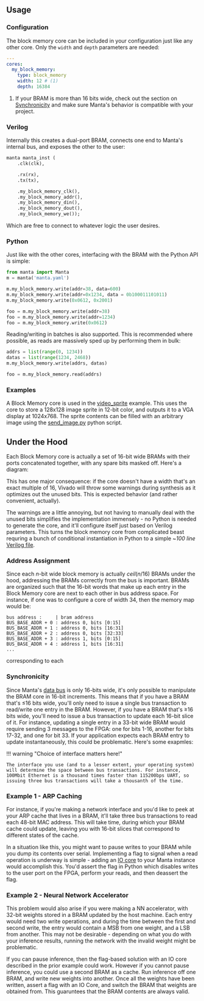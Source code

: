 
## Usage


### Configuration
The block memory core can be included in your configuration just like any other core. Only the `width` and `depth` parameters are needed:

```yaml
---
cores:
  my_block_memory:
    type: block_memory
    width: 12 # (1)
    depth: 16384

```

1. If your BRAM is more than 16 bits wide, check out the section on [Synchronicity](#synchronicity) and make sure Manta's behavior is compatible with your project.

### Verilog
Internally this creates a dual-port BRAM, connects one end to Manta's internal bus, and exposes the other to the user:

```systemverilog
manta manta_inst (
    .clk(clk),

    .rx(rx),
    .tx(tx),

    .my_block_memory_clk(),
    .my_block_memory_addr(),
    .my_block_memory_din(),
    .my_block_memory_dout(),
    .my_block_memory_we());
```

Which are free to connect to whatever logic the user desires.

### Python
Just like with the other cores, interfacing with the BRAM with the Python API is simple:

```python
from manta import Manta
m = manta('manta.yaml')

m.my_block_memory.write(addr=38, data=600)
m.my_block_memory.write(addr=0x1234, data = 0b100011101011)
m.my_block_memory.write(0x0612, 0x2001)

foo = m.my_block_memory.write(addr=38)
foo = m.my_block_memory.write(addr=1234)
foo = m.my_block_memory.write(0x0612)
```

Reading/writing in batches is also supported. This is recommended where possible, as reads are massively sped up by performing them in bulk:

```python
addrs = list(range(0, 1234))
datas = list(range(1234, 2468))
m.my_block_memory.write(addrs, datas)

foo = m.my_block_memory.read(addrs)
```

### Examples

A Block Memory core is used in the [video_sprite](https://github.com/fischermoseley/manta/blob/main/examples/nexys_a7/video_sprite) example. This uses the core to store a 128x128 image sprite in 12-bit color, and outputs it to a VGA display at 1024x768. The sprite contents can be filled with an arbitrary image using the [send_image.py](https://github.com/fischermoseley/manta/blob/main/examples/nexys_a7/video_sprite/send_image.py) python script.

## Under the Hood

Each Block Memory core is actually a set of 16-bit wide BRAMs with their ports concatenated together, with any spare bits masked off. Here's a diagram:




This has one major consequence: if the core doesn't have a width that's an exact multiple of 16, Vivado will throw some warnings during synthesis as it optimizes out the unused bits. This is expected behavior (and rather convenient, actually).

The warnings are a little annoying, but not having to manually deal with the unused bits simplifies the implementation immensely - no Python is needed to generate the core, and it'll configure itself just based on Verilog parameters. This turns the block memory core from complicated beast requring a bunch of conditional instantiation in Python to a simple ~_100 line_ [Verilog file](https://github.com/fischermoseley/manta/blob/main/src/manta/block_memory.v).

### Address Assignment

Since each $n$-bit wide block memory is actually $ceil(n/16)$ BRAMs under the hood, addressing the BRAMs correctly from the bus is important. BRAMs are organized such that the 16-bit words that make up each entry in the Block Memory core are next to each other in bus address space. For instance, if one was to configure a core of width 34, then the memory map would be:

```
bus address :     | bram address
BUS_BASE_ADDR + 0 : address 0, bits [0:15]
BUS_BASE_ADDR + 1 : address 0, bits [16:31]
BUS_BASE_ADDR + 2 : address 0, bits [32:33]
BUS_BASE_ADDR + 3 : address 1, bits [0:15]
BUS_BASE_ADDR + 4 : address 1, bits [16:31]
...
```

corresponding to each


### Synchronicity

Since Manta's [data bus](../system_architecture) is only 16-bits wide, it's only possible to manipulate the BRAM core in 16-bit increments. This means that if you have a BRAM that's ≤16 bits wide, you'll only need to issue a single bus transaction to read/write one entry in the BRAM. However, if you have a BRAM that's ≥16 bits wide, you'll need to issue a bus transaction to update each 16-bit slice of it. For instance, updating a single entry in a 33-bit wide BRAM would require sending 3 messages to the FPGA: one for bits 1-16, another for bits 17-32, and one for bit 33. If your application expects each BRAM entry to update instantaneously, this could be problematic. Here's some exapmles:

!!! warning "Choice of interface matters here!"

    The interface you use (and to a lesser extent, your operating system) will determine the space between bus transactions. For instance, 100Mbit Ethernet is a thousand times faster than 115200bps UART, so issuing three bus transactions will take a thousanth of the time.

### Example 1 - ARP Caching
For instance, if you're making a network interface and you'd like to peek at your ARP cache that lives in a BRAM, it'll take three bus transactions to read each 48-bit MAC address. This will take time, during which your BRAM cache could update, leaving you with 16-bit slices that correspond to different states of the cache.

In a situation like this, you might want to pause writes to your BRAM while you dump its contents over serial. Implementing a flag to signal when a read operation is underway is simple - adding an [IO core](../io_core) to your Manta instance would accomplish this. You'd assert the flag in Python which disables writes to the user port on the FPGA, perform your reads, and then deassert the flag.

### Example 2 - Neural Network Accelerator
This problem would also arise if you were making a NN accelerator, with 32-bit weights stored in a BRAM updated by the host machine. Each entry would need two write operations, and during the time between the first and second write, the entry would contain a MSB from one weight, and a LSB from another. This may not be desirable - depending on what you do with your inference results, running the network with the invalid weight might be problematic.

If you can pause inference, then the flag-based solution with an IO core described in the prior example could work. However if you cannot pause inference, you could use a second BRAM as a cache. Run inference off one BRAM, and write new weights into another. Once all the weights have been written, assert a flag with an IO Core, and switch the BRAM that weights are obtained from. This guaruntees that the BRAM contents are always valid.